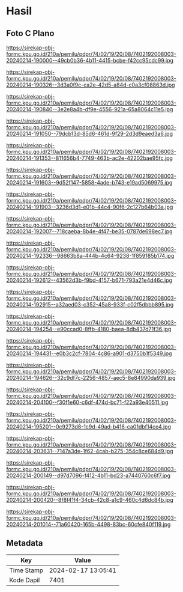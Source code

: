 # Hasil

## Foto C Plano

https://sirekap-obj-formc.kpu.go.id/210a/pemilu/pdpr/74/02/19/20/08/7402192008003-20240214-190000--49cb0b36-4b11-4415-bcbe-f42cc95cdc99.jpg

https://sirekap-obj-formc.kpu.go.id/210a/pemilu/pdpr/74/02/19/20/08/7402192008003-20240214-190326--3d3a0f9c-ca2e-42d5-a84d-c0a3cf08863d.jpg

https://sirekap-obj-formc.kpu.go.id/210a/pemilu/pdpr/74/02/19/20/08/7402192008003-20240214-190840--3e2e8a4b-df9e-4556-921a-65a8064c11e5.jpg

https://sirekap-obj-formc.kpu.go.id/210a/pemilu/pdpr/74/02/19/20/08/7402192008003-20240214-191050--79dcb13d-85d6-461d-9f29-2d3d9eaed3a6.jpg

https://sirekap-obj-formc.kpu.go.id/210a/pemilu/pdpr/74/02/19/20/08/7402192008003-20240214-191353--811656b4-7749-463b-ac2e-42202bae95fc.jpg

https://sirekap-obj-formc.kpu.go.id/210a/pemilu/pdpr/74/02/19/20/08/7402192008003-20240214-191603--9d52f147-5858-4ade-b743-e19ad5069975.jpg

https://sirekap-obj-formc.kpu.go.id/210a/pemilu/pdpr/74/02/19/20/08/7402192008003-20240214-191903--3236d3d1-e01b-44c4-90f6-2c127b64b03a.jpg

https://sirekap-obj-formc.kpu.go.id/210a/pemilu/pdpr/74/02/19/20/08/7402192008003-20240214-192007--718caeba-8b4e-4f47-be35-0787de698ec7.jpg

https://sirekap-obj-formc.kpu.go.id/210a/pemilu/pdpr/74/02/19/20/08/7402192008003-20240214-192336--98663b8a-444b-4c64-9238-1f859185b174.jpg

https://sirekap-obj-formc.kpu.go.id/210a/pemilu/pdpr/74/02/19/20/08/7402192008003-20240214-192612--43562d3b-f9bd-4157-b671-793a21e4d46c.jpg

https://sirekap-obj-formc.kpu.go.id/210a/pemilu/pdpr/74/02/19/20/08/7402192008003-20240214-192915--a32aed03-c352-45a8-933f-c02f5dbbb895.jpg

https://sirekap-obj-formc.kpu.go.id/210a/pemilu/pdpr/74/02/19/20/08/7402192008003-20240214-194254--e90ccad0-8ffb-4180-baea-8db437d71f36.jpg

https://sirekap-obj-formc.kpu.go.id/210a/pemilu/pdpr/74/02/19/20/08/7402192008003-20240214-194431--e0b3c2cf-7804-4c86-a901-d3750b1f5349.jpg

https://sirekap-obj-formc.kpu.go.id/210a/pemilu/pdpr/74/02/19/20/08/7402192008003-20240214-194626--32c9df7c-2256-4857-aec5-8e84990da939.jpg

https://sirekap-obj-formc.kpu.go.id/210a/pemilu/pdpr/74/02/19/20/08/7402192008003-20240214-204100--f30f1e60-c6df-474d-bc71-f22a93e40511.jpg

https://sirekap-obj-formc.kpu.go.id/210a/pemilu/pdpr/74/02/19/20/08/7402192008003-20240214-195201--0c9273d8-1c9d-49ad-b416-ca01dbf14ce4.jpg

https://sirekap-obj-formc.kpu.go.id/210a/pemilu/pdpr/74/02/19/20/08/7402192008003-20240214-203631--7147a3de-1f62-4cab-b275-354c8ce684d9.jpg

https://sirekap-obj-formc.kpu.go.id/210a/pemilu/pdpr/74/02/19/20/08/7402192008003-20240214-200149--d97d7096-f412-4b11-bd23-a7440760c6f7.jpg

https://sirekap-obj-formc.kpu.go.id/210a/pemilu/pdpr/74/02/19/20/08/7402192008003-20240214-200420--8f8f41f4-34cb-42c8-a1c9-460c4d6dc84b.jpg

https://sirekap-obj-formc.kpu.go.id/210a/pemilu/pdpr/74/02/19/20/08/7402192008003-20240214-201014--71a60420-165b-4498-83bc-60cfe840f119.jpg


## Metadata

| Key        | Value               |
| ---------- | ------------------- |
| Time Stamp | 2024-02-17 13:05:41 |
| Kode Dapil | 7401                |



